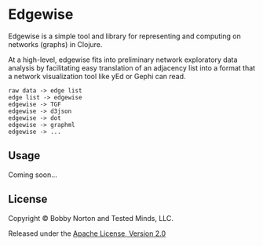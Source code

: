 # Edgewise

Edgewise is a simple tool and library for representing and computing on networks (graphs) in Clojure.

At a high-level, edgewise fits into preliminary network exploratory data analysis by facilitating
easy translation of an adjacency list into a format that a network visualization tool like yEd or Gephi
can read.

```
raw data -> edge list
edge list -> edgewise
edgewise -> TGF
edgewise -> d3json
edgewise -> dot
edgewise -> graphml
edgewise -> ...
```

## Usage

Coming soon...


## License

Copyright © Bobby Norton and Tested Minds, LLC.

Released under the [Apache License, Version 2.0](./LICENSE.txt)
